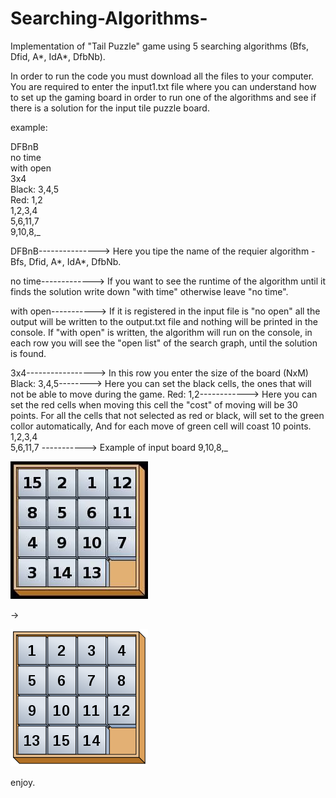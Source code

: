 # Searching-Algorithms-
Implementation of "Tail Puzzle" game using 5 searching algorithms (Bfs, Dfid, A*, IdA*, DfbNb).

In order to run the code you must download all the files to your computer.
You are required to enter the input1.txt file where you can understand how to set up the gaming board in order to run one of the algorithms and see if there is a solution for the input tile puzzle board.

example:

DFBnB              
no time             
with open           
3x4                 
Black: 3,4,5       
Red: 1,2            
1,2,3,4                         
5,6,11,7           
9,10,8,_


DFBnB---------------> Here you tipe the name of the requier algorithm - Bfs, Dfid, A*, IdA*, DfbNb.

no time-------------> If you want to see the runtime of the algorithm until it finds the solution write down "with time" otherwise leave "no time".

with open-----------> If it is registered in the input file is "no open" all the output will be written to the output.txt file and nothing will be printed in the console.
                      If "with open" is written, the algorithm will run on the console, in each row you will see the "open list" of the search graph, until the solution is                           found. 
                      
3x4-----------------> In this row you enter the size of the board (NxM)
Black: 3,4,5--------> Here you can set the black cells, the ones that will not be able to move during the game.
Red: 1,2------------> Here you can set the red cells when moving this cell the "cost" of moving will be 30 points.
                      For all the cells that not selected as red or black, will set to the green collor automatically, And for each move of green cell will coast 10 points. 
1,2,3,4             
5,6,11,7 -----------> Example of input board
9,10,8,_


![](pictures/not-solve.jpg)

->

![](pictures/solve.png)









enjoy.
